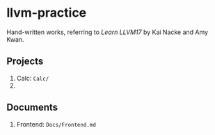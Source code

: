 # llvm-practice
Hand-written works, referring to *Learn LLVM17* by Kai Nacke and Amy Kwan.

## Projects
1. Calc: `Calc/`
2. 

## Documents
1. Frontend: `Docs/Frontend.md`

